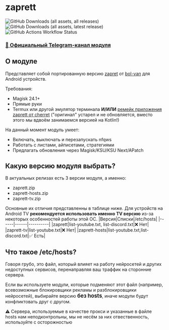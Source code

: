 # zaprett

![GitHub Downloads (all assets, all releases)](https://img.shields.io/github/downloads/egor-white/zaprett/total)
![GitHub Downloads (all assets, latest release)](https://img.shields.io/github/downloads/egor-white/zaprett/latest/total)
![GitHub Actions Workflow Status](https://img.shields.io/github/actions/workflow/status/egor-white/zaprett/workflow.yml)


### [📣 Официальный Telegram-канал модуля](https://t.me/zaprett_module)

## О модуле
Представляет собой портированную версию [zapret](https://github.com/bol-van/zapret/) от [bol-van](https://github.com/bol-van/) для Android устройств.

Требования:
* Magisk 24.1+
* Прямые руки
* Termux или другой эмулятор терминала **И/ИЛИ**  [ремейк приложения zaprett от cherret](https://еithub.com/CherretGit/zaprett-app) ("оригинал" устарел и не обновляется, вместо этого мы вдвоём занимаемся версией на Kotlin!)

На данный момент модуль умеет:
+ Включать, выключать и перезапускать nfqws
+ Работать с листами, айписетами, стратегиями
+ Предлагать обновления через Magisk/KSU/KSU Next/APatch

## Какую версию модуля выбрать?

В актуальных релизах есть 3 версии модуля, а именно:
- zaprett.zip
- zaprett-hosts.zip
- zaprett-tv.zip

Основные их отличия представленны в таблице ниже.
Для устройств на Android TV **рекомендуется использовать именно TV версию** из-за некоторых особенностей работы этой ОС.
|Версия|Списки|/etc/hosts|
|------|------|----------|
|zaprett|list-youtube.txt, list-discord.txt|:x: Нет|
|zaprett-tv|list-youtube.txt|:x: Нет|
|zaprett-hosts|list-youtube.txt,list-discord.txt|:white_check_mark: Есть|

## Что такое /etc/hosts?
Говоря грубо, это файл, который влияет на работу нейросетей и других недоступных сервисов, перенаправляя ваш траффик на сторонние сервера.

Если вы используете модули, которые подменяют этот файл (например, всевозможные блокировщики рекламы и разблокировщики нейросетей), выбирайте версию <big>**без hosts**</big>, иначе модули будут конфликтовать друг с другом.

⚠️ Сервера, используемые в качестве прокси и указанные в файле hosts нам неподконтрольны, мы не несём за них отвественность, используйте с осторожностью
